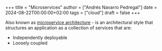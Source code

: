 +++
title = "Microservices"
author = ["Andrés Navarro Pedregal"]
date = 2024-08-22T00:00:00+02:00
tags = ["cloud"]
draft = false
+++

Also known as [microservice architecture](https://microservices.io/) - is an architectural style that structures an application as a collection of services that are:

-   Independently deployable
-   Loosely coupled
